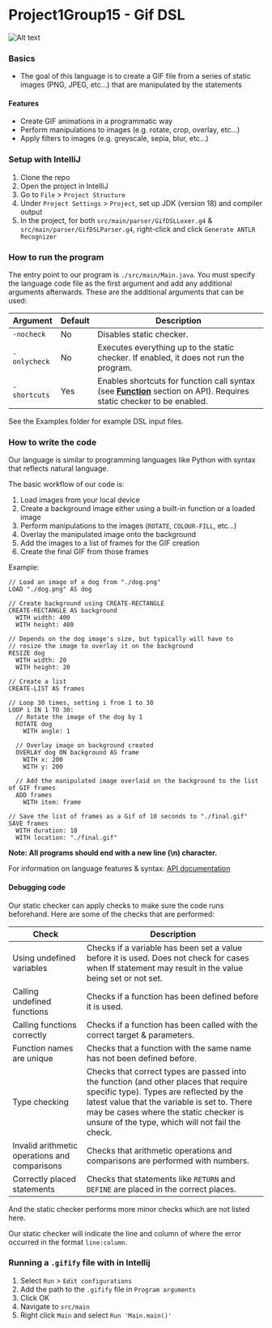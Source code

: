# Project1Group15 - Gif DSL

![Alt text](https://media0.giphy.com/media/o7nouq5RZguiuWZv0Y/giphy.gif?cid=790b7611d751fe8e3133a02a6ec9319cadbddb3a4700fe7d&rid=giphy.gif&ct=g)

### Basics
- The goal of this language is to create a GIF file from a series of static images (PNG, JPEG, etc...) that are manipulated by the statements

#### Features
- Create GIF animations in a programmatic way
- Perform manipulations to images (e.g. rotate, crop, overlay, etc...)
- Apply filters to images (e.g. greyscale, sepia, blur, etc...)

### Setup with IntelliJ
1. Clone the repo
2. Open the project in IntelliJ
3. Go to `File` > `Project Structure`
4. Under `Project Settings` > `Project`, set up JDK (version 18) and compiler output
5. In the project, for both `src/main/parser/GifDSLLexer.g4` & `src/main/parser/GifDSLParser.g4`, right-click and click `Generate ANTLR Recognizer`

### How to run the program
The entry point to our program is `./src/main/Main.java`. You must specify the language code file as the first argument and add any additional arguments afterwards. These are the additional arguments that can be used:

| Argument     | Default | Description                                                                                                                                                |
|--------------|---------|------------------------------------------------------------------------------------------------------------------------------------------------------------|
| `-nocheck`   | No      | Disables static checker.                                                                                                                                   |
| `-onlycheck` | No      | Executes everything up to the static checker. If enabled, it does not run the program.                                                                     |
| `-shortcuts` | Yes     | Enables shortcuts for function call syntax (see [**Function**](../main/documentation.md#functions) section on API). Requires static checker to be enabled. |

See the Examples folder for example DSL input files.

### How to write the code
Our language is similar to programming languages like Python with syntax that reflects natural language.

The basic workflow of our code is:
1. Load images from your local device
2. Create a background image either using a built-in function or a loaded image
3. Perform manipulations to the images (`ROTATE`, `COLOUR-FILL`, etc...)
4. Overlay the manipulated image onto the background
5. Add the images to a list of frames for the GIF creation
6. Create the final GIF from those frames

Example:
```
// Load an image of a dog from "./dog.png"
LOAD "./dog.png" AS dog

// Create background using CREATE-RECTANGLE
CREATE-RECTANGLE AS background
  WITH width: 400
  WITH height: 400

// Depends on the dog image's size, but typically will have to
// resize the image to overlay it on the background
RESIZE dog
  WITH width: 20
  WITH height: 20

// Create a list
CREATE-LIST AS frames

// Loop 30 times, setting i from 1 to 30
LOOP i IN 1 TO 30:
  // Rotate the image of the dog by 1
  ROTATE dog
    WITH angle: 1

  // Overlay image on background created
  OVERLAY dog ON background AS frame
    WITH x: 200
    WITH y: 200

  // Add the manipulated image overlaid on the background to the list of GIF frames
  ADD frames
    WITH item: frame

// Save the list of frames as a Gif of 10 seconds to "./final.gif"
SAVE frames
  WITH duration: 10
  WITH location: "./final.gif"
```

****Note**: All programs should end with a new line (\n) character.**

For information on language features & syntax: [API documentation](../main/documentation.md)

#### Debugging code
Our static checker can apply checks to make sure the code runs beforehand. Here are some of the checks that are performed:

| Check                                         | Description                                                                                                                                                                                                                                                                  |
|-----------------------------------------------|------------------------------------------------------------------------------------------------------------------------------------------------------------------------------------------------------------------------------------------------------------------------------|
| Using undefined variables                     | Checks if a variable has been set a value before it is used. Does not check for cases when If statement may result in the value being set or not set.                                                                                                                        |
| Calling undefined functions                   | Checks if a function has been defined before it is used.                                                                                                                                                                                                                     |
| Calling functions correctly                   | Checks if a function has been called with the correct target & parameters.                                                                                                                                                                                                   |
| Function names are unique                     | Checks that a function with the same name has not been defined before.                                                                                                                                                                                                       |
| Type checking                                 | Checks that correct types are passed into the function (and other places that require specific type). Types are reflected by the latest value that the variable is set to. There may be cases where the static checker is unsure of the type, which will not fail the check. |
| Invalid arithmetic operations and comparisons | Checks that arithmetic operations and comparisons are performed with numbers.                                                                                                                                                                                                |
| Correctly placed statements                   | Checks that statements like `RETURN` and `DEFINE` are placed in the correct places.                                                                                                                                                                                          |

And the static checker performs more minor checks which are not listed here.

Our static checker will indicate the line and column of where the error occurred in the format `line:column`.

### Running a `.gifify` file with in Intellij
1. Select `Run` > `Edit configurations`
2. Add the path to the `.gifify` file in `Program arguments`
3. Click OK
4. Navigate to `src/main`
5. Right click `Main` and select `Run 'Main.main()'`
